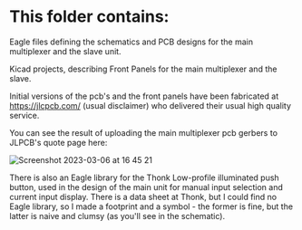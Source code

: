# This folder contains:

Eagle files defining the schematics and PCB designs for the main multiplexer and the slave unit.

Kicad projects, describing Front Panels for the main multiplexer and the slave.

Initial versions of the pcb's and the front panels have been fabricated at https://jlcpcb.com/ (usual disclaimer)
who delivered their usual high quality service. 

You can see the result of uploading the main multiplexer pcb gerbers to JLPCB's quote page here: 

![Screenshot 2023-03-06 at 16 45 21](https://user-images.githubusercontent.com/3152962/223183638-2cd88200-6267-4d22-893b-cc97f0fcc78d.png)

There is also an Eagle library for the Thonk Low-profile illuminated push button, used in the design of the main unit for 
manual input selection and current input display. There is a data sheet at Thonk, but I could find no Eagle library, so I made 
a footprint and a symbol - the former is fine, but the latter is naive and clumsy (as you'll see in the schematic).
